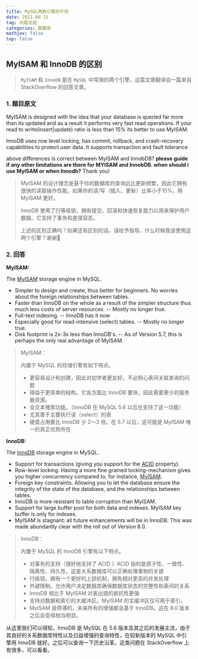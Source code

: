 ```yaml
---
title: MySQL两款引擎的不同
date: 2021-09-15
tag: 问题总结
categories: 数据库
mathjax: false
top: false
---
```


## MyISAM 和 InnoDB 的区别

> `MyISAM` 和 `InnoDB` 是在 `MySQL` 中常用的两个引擎，这篇文章翻译自一篇来自 StackOverflow 的回答文章。

### 1. 题目原文

MyISAM is designed with the idea that your database is queried far more than its updated and as a result it performs very fast read operations. If your read to write(insert|update) ratio is less than 15% its better to use MyISAM.

InnoDB uses row level locking, has commit, rollback, and crash-recovery capabilities to protect user data. It supports transaction and fault tolerance

above differences is correct between MyISAM and InnobDB? **please guide if any other limitations are there for MYISAM and InnobDB. when should i use MyiSAM or when Innodb?** Thank you!

> MyISAM 的设计理念是基于你的数据库的查询远比更新频繁，因此它拥有很快的读取操作性能。如果你的读/写（插入、更新）比率小于15%，用 MyISAM 更好。
>
> InnoDB 使用了行等级锁，拥有提交、回滚和快速恢复能力以用来保护用户数据。它支持了事务和差错容忍。
>
> 上述的区别正确吗？如果还有区别的话，请给予指导。什么时候我该使用这两个引擎？谢谢🙏

### 2. 回答

**MyISAM:**

The [MyISAM](http://dev.mysql.com/doc/refman/5.1/en/myisam-storage-engine.html) storage engine in MySQL.

- Simpler to design and create, thus better for beginners. No worries about the foreign relationships between tables.
- Faster than InnoDB on the whole as a result of the simpler structure thus much less costs of server resources. -- Mostly no longer true.
- Full-text indexing. -- InnoDB has it now
- Especially good for read-intensive (select) tables. -- Mostly no longer true.
- Disk footprint is 2x-3x less than InnoDB's. -- As of Version 5.7, this is perhaps the only real advantage of MyISAM.

> MyISAM：
>
> 内置于 MySQL 的存储引擎有如下特点。
>
> * 更容易设计和创建，因此对初学者更友好。不必担心表间关联查询的问题
> * 得益于更简单的结构，它各方面比 InnoDB 要快，因此需要更少的服务器资源。
> * 全文本搜索功能。（InnoDB 在 MySQL 5.6 以后也支持了这一功能）
> * 尤其善于主要执行读（select）的表
> * 硬盘占用要比 InnoDB 少 2～3 倍。在 5.7 以后，这可能是 MyISAM 唯一的真正优势所在

**InnoDB:**

The [InnoDB](http://dev.mysql.com/doc/refman/5.1/en/innodb-storage-engine.html) storage engine in MySQL.

- Support for transactions (giving you support for the [ACID](http://en.wikipedia.org/wiki/ACID) property).
- Row-level locking. Having a more fine grained locking-mechanism gives you higher concurrency compared to, for instance, [MyISAM](http://dev.mysql.com/doc/refman/5.1/en/myisam-storage-engine.html).
- Foreign key constraints. Allowing you to let the database ensure the integrity of the state of the database, and the relationships between tables.
- InnoDB is more resistant to table corruption than MyISAM.
- Support for large buffer pool for both data and indexes. MyISAM key buffer is only for indexes.
- MyISAM is stagnant; all future enhancements will be in InnoDB. This was made abundantly clear with the roll out of Version 8.0.

> InnoDB：
>
> 内置于 MySQL 的 InnoDB 引擎有以下特点。
>
> * 对事务的支持（很好地支持了 ACID ）ACID 指的是原子性、一致性、隔离性、持久性，这是关系数据库可以正确处理事物的关键
> * 行级锁。拥有一个更好的上锁机制，拥有相对更高的并发处理
> * 外键限制。允许用户决定数据库确保数据库状态的完整性和表间的关系
> * InnoDB 相比于 MyISAM 对表出错的抵抗性更强
> * 支持对数据和索引的大缓冲区。MyISAM 的主缓冲区仅可用于索引。
> * MyISAM 是停滞的，未来所有的增强都会基于 InnoDB。这在 8.0 版本之后会变得相当明显。

从这里我们可以得知，InnoDB 是 MySQL 在 5.6 版本及其之后的发展主流，由于其良好的关系数据库特性以及日益增强的查询特性，在较新版本的 MySQL 中引擎用 InnoDB 就好。之后可以查询一下历史沿革。这类问题在 StackOverflow 上有很多，可以看看。
